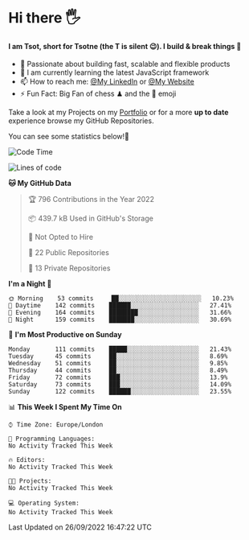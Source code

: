 # Hi there :raised_hand_with_fingers_splayed:
#### I am Tsot, short for Tsotne (the T is silent :wink:). I build & break things :space_invader:
- :telescope: Passionate about building fast, scalable and flexible products
- :seedling: I am currently learning the latest JavaScript framework 
- :mailbox: How to reach me: [@My LinkedIn](https://www.linkedin.com/in/tsotne-gvadzabia/) or [@My Website](https://tsotne.co.uk/contact)
- :zap: Fun Fact: Big Fan of chess ♟ and the 👾 emoji

Take a look at my Projects on my [Portfolio](https://tsotne.co.uk/) or for a more **up to date** experience browse my GitHub Repositories.

You can see some statistics below!:space_invader:
<!--START_SECTION:waka-->
![Code Time](http://img.shields.io/badge/Code%20Time-761%20hrs%202%20mins-blue)

![Lines of code](https://img.shields.io/badge/From%20Hello%20World%20I%27ve%20Written-624%20Thousand%20lines%20of%20code-blue)

**🐱 My GitHub Data** 

> 🏆 796 Contributions in the Year 2022
 > 
> 📦 439.7 kB Used in GitHub's Storage 
 > 
> 🚫 Not Opted to Hire
 > 
> 📜 22 Public Repositories 
 > 
> 🔑 13 Private Repositories  
 > 
**I'm a Night 🦉** 

```text
🌞 Morning    53 commits     ██░░░░░░░░░░░░░░░░░░░░░░░   10.23% 
🌆 Daytime    142 commits    ██████░░░░░░░░░░░░░░░░░░░   27.41% 
🌃 Evening    164 commits    ████████░░░░░░░░░░░░░░░░░   31.66% 
🌙 Night      159 commits    ███████░░░░░░░░░░░░░░░░░░   30.69%

```
📅 **I'm Most Productive on Sunday** 

```text
Monday       111 commits    █████░░░░░░░░░░░░░░░░░░░░   21.43% 
Tuesday      45 commits     ██░░░░░░░░░░░░░░░░░░░░░░░   8.69% 
Wednesday    51 commits     ██░░░░░░░░░░░░░░░░░░░░░░░   9.85% 
Thursday     44 commits     ██░░░░░░░░░░░░░░░░░░░░░░░   8.49% 
Friday       72 commits     ███░░░░░░░░░░░░░░░░░░░░░░   13.9% 
Saturday     73 commits     ███░░░░░░░░░░░░░░░░░░░░░░   14.09% 
Sunday       122 commits    ██████░░░░░░░░░░░░░░░░░░░   23.55%

```


📊 **This Week I Spent My Time On** 

```text
⌚︎ Time Zone: Europe/London

💬 Programming Languages: 
No Activity Tracked This Week

🔥 Editors: 
No Activity Tracked This Week

🐱‍💻 Projects: 
No Activity Tracked This Week

💻 Operating System: 
No Activity Tracked This Week

```


 Last Updated on 26/09/2022 16:47:22 UTC
<!--END_SECTION:waka-->
